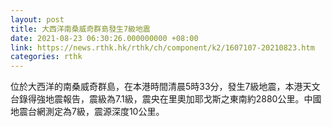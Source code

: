 ```yaml
---
layout: post
title: 大西洋南桑威奇群島發生7級地震
date: 2021-08-23 06:30:26.000000000 +08:00
link: https://news.rthk.hk/rthk/ch/component/k2/1607107-20210823.htm
categories: rthk
---
```


位於大西洋的南桑威奇群島，在本港時間清晨5時33分，發生7級地震，本港天文台錄得強地震報告，震級為7.1級，震央在里奧加耶戈斯之東南約2880公里。中國地震台網測定為7級，震源深度10公里。
